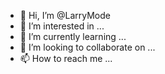 - 👋 Hi, I’m @LarryMode
- 👀 I’m interested in ...
- 🌱 I’m currently learning ...
- 💞️ I’m looking to collaborate on ...
- 📫 How to reach me ...

<!---
LarryMode/LarryMode is a ✨ special ✨ repository because its `README.md` (this file) appears on your GitHub profile.
You can click the Preview link to take a look at your changes.
--->
